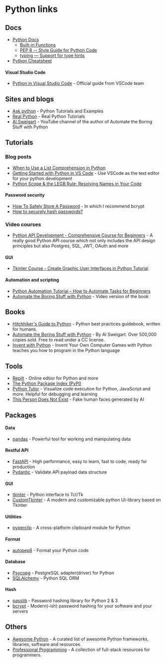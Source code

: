 # Python links

## Docs

- [Python Docs](https://docs.python.org/3/)
  - [Built-in Functions](https://docs.python.org/3/library/functions.html)
  - [PEP 8 -- Style Guide for Python Code](https://www.python.org/dev/peps/pep-0008/)
  - [typing — Support for type hints](https://docs.python.org/3/library/typing.html)
- [Python Cheatsheet](https://www.pythoncheatsheet.org/)

#### Visual Studio Code

- [Python in Visual Studio Code](https://code.visualstudio.com/docs/languages/python) - Official guide from VSCode team

## Sites and blogs

- [Ask python](https://www.askpython.com/) - Python Tutorials and Examples
- [Real Python](https://realpython.com/) - Real Python Tutorials
- [Al Sweigart](https://www.youtube.com/@Albert10110) - YouTube channel of the author of Automate the Boring Stuff with Python

## Tutorials

### Blog posts

- [When to Use a List Comprehension in Python](https://realpython.com/list-comprehension-python/)
- [Getting Started with Python in VS Code](https://code.visualstudio.com/docs/python/python-tutorial) - Use VSCode as the text editor for your python development
- [Python Scope & the LEGB Rule: Resolving Names in Your Code](https://realpython.com/python-scope-legb-rule/)

#### Password security

- [How To Safely Store A Password](https://codahale.com/how-to-safely-store-a-password/) - In which I recommend bcrypt
- [How to securely hash passwords?](https://security.stackexchange.com/questions/211/how-to-securely-hash-passwords/31846#31846)

### Video courses

- [Python API Development - Comprehensive Course for Beginners](https://www.youtube.com/watch?v=0sOvCWFmrtA&t=17904s&ab_channel=freeCodeCamp.org) - A really good Python API course which not only includes the API design principles but also Postgres, SQL, JWT, OAuth and more

#### GUI

- [Tkinter Course - Create Graphic User Interfaces in Python Tutorial](https://www.youtube.com/watch?v=YXPyB4XeYLA)

#### Automation and scripting

- [Python Automation Tutorial – How to Automate Tasks for Beginners](https://www.youtube.com/watch?v=s8XjEuplx_U)
- [Automate the Boring Stuff with Python](https://www.youtube.com/playlist?list=PL0-84-yl1fUnRuXGFe_F7qSH1LEnn9LkW) - Video version of the book

## Books

- [Hitchhiker's Guide to Python](https://github.com/realpython/python-guide) - Python best practices guidebook, written for humans.
- [Automate the Boring Stuff with Python](https://automatetheboringstuff.com/) - By Al Sweigart. Over 500,000 copies sold. Free to read under a CC license.
- [Invent with Python](https://inventwithpython.com/invent4thed/) - Invent Your Own Computer Games with Python teaches you how to program in the Python language

## Tools

- [Repilt](https://replit.com/~) - Online edtior for Python and more
- [The Python Package Index (PyPI)](https://pypi.org/)
- [Python Tutor](https://pythontutor.com/) - Visualize code execution for Python, JavaScript and more. Helpful for debugging and learning
- [This Person Does Not Exist](https://thispersondoesnotexist.com/) - Fake human faces generated by AI

## Packages

#### Data

- [pandas](https://github.com/pandas-dev/pandas/) - Powerful tool for working and manipulating data

#### Restful API

- [FastAPI](https://fastapi.tiangolo.com/) - High performance, easy to learn, fast to code, ready for production
- [Pydantic](https://docs.pydantic.dev/) - Validate API payload data structure

#### GUI

- [tkinter](https://docs.python.org/3/library/tkinter.html) - Python interface to Tcl/Tk
- [CustomTkinter](https://github.com/TomSchimansky/CustomTkinter) - A modern and customizable python UI-library based on Tkinter

#### Utilities

- [pyperclip](https://pypi.org/project/pyperclip/) - A cross-platform clipboard module for Python

#### Format

- [autopep8](https://github.com/hhatto/autopep8) - Format your Python code

#### Database

- [Psycopg](https://www.psycopg.org/) - PostgreSQL adapter(driver) for Python
- [SQLAlchemy](https://www.sqlalchemy.org/) - Python SQL ORM

#### Hash

- [passlib](https://passlib.readthedocs.io/en/stable/) - Password hashing library for Python 2 & 3
- [bcrypt](https://github.com/pyca/bcrypt/) - Modern(-ish) password hashing for your software and your servers

## Others

- [Awesome Python](https://github.com/vinta/awesome-python) - A curated list of awesome Python frameworks, libraries, software and resources.
- [Professional Programming](https://github.com/charlax/professional-programming) - A collection of full-stack resources for programmers.
